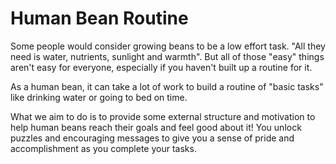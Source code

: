 # Human Bean Routine

Some people would consider growing beans to be a low effort task. "All they need is water, nutrients, sunlight and warmth". But all of those "easy" things aren't easy for everyone, especially if you haven't built up a routine for it.

As a human bean, it can take a lot of work to build a routine of "basic tasks" like drinking water or going to bed on time.

What we aim to do is to provide some external structure and motivation to help human beans reach their goals and feel good about it!  You unlock puzzles and encouraging messages to give you a sense of pride and accomplishment as you complete your tasks.
